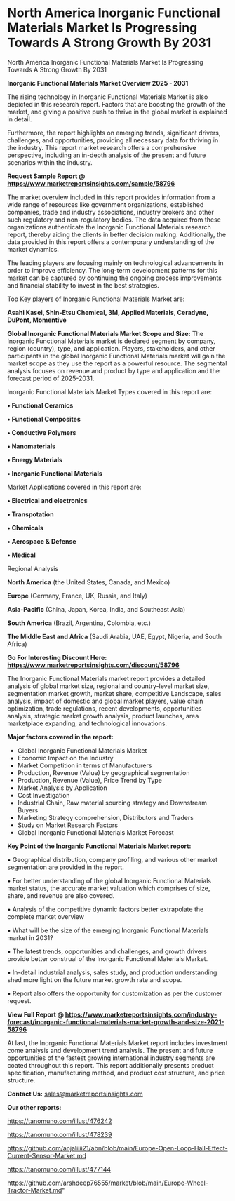 # North America Inorganic Functional Materials Market Is Progressing Towards A Strong Growth By 2031
North America Inorganic Functional Materials Market Is Progressing Towards A Strong Growth By 2031

<Strong> Inorganic Functional Materials Market Overview 2025 - 2031</strong>

The rising technology in Inorganic Functional Materials Market is also depicted in this research report. Factors that are boosting the growth of the market, and giving a positive push to thrive in the global market is explained in detail.

Furthermore, the report highlights on emerging trends, significant drivers, challenges, and opportunities, providing all necessary data for thriving in the industry. This report market research offers a comprehensive perspective, including an in-depth analysis of the present and future scenarios within the industry.

<strong>Request Sample Report @ <a href=https://www.marketreportsinsights.com/sample/58796>https://www.marketreportsinsights.com/sample/58796</a></strong>

The market overview included in this report provides information from a wide range of resources like government organizations, established companies, trade and industry associations, industry brokers and other such regulatory and non-regulatory bodies. The data acquired from these organizations authenticate the Inorganic Functional Materials research report, thereby aiding the clients in better decision making. Additionally, the data provided in this report offers a contemporary understanding of the market dynamics.

The leading players are focusing mainly on technological advancements in order to improve efficiency. The long-term development patterns for this market can be captured by continuing the ongoing process improvements and financial stability to invest in the best strategies.

Top Key players of Inorganic Functional Materials Market are:

<strong>Asahi Kasei, Shin-Etsu Chemical, 3M, Applied Materials, Ceradyne, DuPont, Momentive</strong>

<strong><b>Global Inorganic Functional Materials Market Scope and Size:</b></strong>
The Inorganic Functional Materials market is declared segment by company, region (country), type, and application. Players, stakeholders, and other participants in the global Inorganic Functional Materials market will gain the market scope as they use the report as a powerful resource. The segmental analysis focuses on revenue and product by type and application and the forecast period of 2025-2031.

Inorganic Functional Materials Market Types covered in this report are:

<strong>• Functional Ceramics

• Functional Composites

• Conductive Polymers

• Nanomaterials

• Energy Materials 

• Inorganic Functional Materials</strong>

Market Applications covered in this report are:

<strong>• Electrical and electronics

• Transpotation

• Chemicals

• Aerospace & Defense

• Medical</strong> 

Regional Analysis

<strong>North America</strong> (the United States, Canada, and Mexico)

<strong>Europe</strong> (Germany, France, UK, Russia, and Italy)

<strong>Asia-Pacific</strong> (China, Japan, Korea, India, and Southeast Asia)

<strong>South America</strong> (Brazil, Argentina, Colombia, etc.)

<strong>The Middle East and Africa</strong> (Saudi Arabia, UAE, Egypt, Nigeria, and South Africa)

<strong>Go For Interesting Discount Here: <a href=https://www.marketreportsinsights.com/discount/58796>https://www.marketreportsinsights.com/discount/58796</a></strong>

The Inorganic Functional Materials market report provides a detailed analysis of global market size, regional and country-level market size, segmentation market growth, market share, competitive Landscape, sales analysis, impact of domestic and global market players, value chain optimization, trade regulations, recent developments, opportunities analysis, strategic market growth analysis, product launches, area marketplace expanding, and technological innovations.

<strong><b>Major factors covered in the report:</b></strong>
<ul>
  <li>Global Inorganic Functional Materials Market </li>
  <li>Economic Impact on the Industry</li>
  <li>Market Competition in terms of Manufacturers</li>
  <li>Production, Revenue (Value) by geographical segmentation</li>
  <li>Production, Revenue (Value), Price Trend by Type</li>
  <li>Market Analysis by Application</li>
  <li>Cost Investigation</li>
  <li>Industrial Chain, Raw material sourcing strategy and Downstream Buyers</li>
  <li>Marketing Strategy comprehension, Distributors and Traders</li>
  <li>Study on Market Research Factors</li>
  <li>Global Inorganic Functional Materials Market Forecast</li>
</ul>

<strong><b>Key Point of the Inorganic Functional Materials Market report:</b></strong>

• Geographical distribution, company profiling, and various other market segmentation are provided in the report.

• For better understanding of the global Inorganic Functional Materials market status, the accurate market valuation which comprises of size, share, and revenue are also covered.

• Analysis of the competitive dynamic factors better extrapolate the complete market overview

• What will be the size of the emerging Inorganic Functional Materials market in 2031?

• The latest trends, opportunities and challenges, and growth drivers provide better construal of the Inorganic Functional Materials Market.

• In-detail industrial analysis, sales study, and production understanding shed more light on the future market growth rate and scope.

• Report also offers the opportunity for customization as per the customer request.

<strong><b>View Full Report @ <a href=https://www.marketreportsinsights.com/industry-forecast/inorganic-functional-materials-market-growth-and-size-2021-58796>https://www.marketreportsinsights.com/industry-forecast/inorganic-functional-materials-market-growth-and-size-2021-58796</a></b></strong>


At last, the Inorganic Functional Materials Market report includes investment come analysis and development trend analysis. The present and future opportunities of the fastest growing international industry segments are coated throughout this report. This report additionally presents product specification, manufacturing method, and product cost structure, and price structure.

<strong>Contact Us:</strong>
sales@marketreportsinsights.com

<strong>Our other reports:</strong>

<a href=https://tanomuno.com/illust/476242>https://tanomuno.com/illust/476242</a>

<a href=https://tanomuno.com/illust/478239>https://tanomuno.com/illust/478239</a>

<a href=https://github.com/anjaliiii21/abn/blob/main/Europe-Open-Loop-Hall-Effect-Current-Sensor-Market.md>https://github.com/anjaliiii21/abn/blob/main/Europe-Open-Loop-Hall-Effect-Current-Sensor-Market.md</a>

<a href=https://tanomuno.com/illust/477144>https://tanomuno.com/illust/477144</a>

<a href=https://github.com/arshdeep76555/market/blob/main/Europe-Wheel-Tractor-Market.md>https://github.com/arshdeep76555/market/blob/main/Europe-Wheel-Tractor-Market.md</a>"
